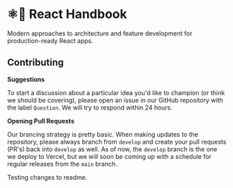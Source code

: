 # ⚛🤌 React Handbook

Modern approaches to architecture and feature development for production-ready React apps.

## Contributing

**Suggestions**

To start a discussion about a particular idea you'd like to champion (or think we should be covering), please open an issue in our GitHub repository with the label `Question`. We will try to respond within 24 hours.

**Opening Pull Requests**

Our brancing strategy is pretty basic. When making updates to the repository, please always branch from `develop` and create your pull requests (PR's) back into `develop` as well. As of now, the `develop` branch is the one we deploy to Vercel, but we will soon be coming up with a schedule for regular releases from the `main` branch.

Testing changes to readme.